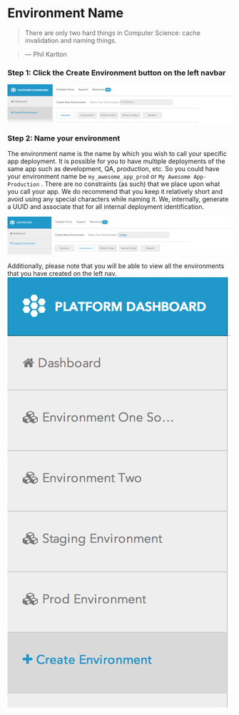 # Environment Name

> There are only two hard things in Computer Science: cache invalidation and naming things.

> — Phil Karlton

### Step 1: Click the Create Environment button on the left navbar

![Click Create Env](../pics/3.create.env.button.png)

### Step 2: Name your environment

The environment name is the name by which you wish to call your specific app deployment. It is possible for you to have multiple deployments of the same app such as development, QA, production, etc. So you could have your environment name be `my_awesome_app_prod` or `My Awesome App-Production` . There are no constraints (as such) that we place upon what you call your app. We do recommend that you keep it relatively short and avoid using any special characters while naming it. We, internally, generate a UUID and associate that for all internal deployment identification.

![Name your Environment](../pics/4.name.env.png)

Additionally, please note that you will be able to view all the environments that you have created on the left nav.
![List of Environments](../pics/5.env.listing.png)
